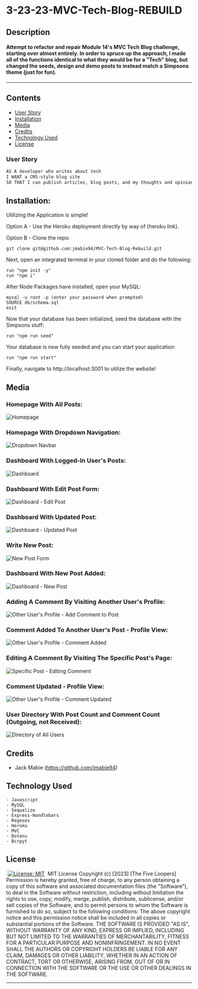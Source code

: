 # 3-23-23-MVC-Tech-Blog-REBUILD

## Description

#### Attempt to refactor and repair Module 14's MVC Tech Blog challenge, starting over almost entirely. In order to spruce up the approach, I made all of the functions identical to what they would be for a "Tech" blog, but changed the seeds, design and demo posts to instead match a Simpsons theme (just for fun).

---

## Contents

- [User Story](#user-story)
- [Installation](#installation)
- [Media](#media)
- [Credits](#credits)
- [Technology Used](#technology-used)
- [License](#license)
  ​

### User Story

```md
AS A developer who writes about tech
I WANT a CMS-style blog site
SO THAT I can publish articles, blog posts, and my thoughts and opinions
```

## Installation:

Utilizing the Application is simple!

Option A - Use the Heroku deployment directly by way of (heroku link).

Option B - Clone the repo:

    git clone git@github.com:jmabie94/MVC-Tech-Blog-Rebuild.git

Next, open an integrated terminal in your cloned folder and do the following:

    run "npm init -y"
    run "npm i"

After Node Packages have installed, open your MySQL:

    mysql -u root -p (enter your password when prompted)
    SOURCE db/schema.sql
    exit

Now that your database has been initialized, seed the database with the Simpsons stuff:

    run "npm run seed"

Your database is now fully seeded and you can start your application:

    run "npm run start"

Finally, navigate to http://localhost:3001 to utilize the website!
​

## Media

### Homepage With All Posts:

![Homepage](/media/blog-homepage-all-posts.png)

### Homepage With Dropdown Navigation:

![Dropdown Navbar](/media/blog-homepage-all-posts-navbar-dropdown.png)

### Dashboard With Logged-In User's Posts:

![Dashboard](/media/blog-dashboard.png)

### Dashboard With Edit Post Form:

![Dashboard - Edit Post](/media/blog-dashboard-edit-post.png)

### Dashboard With Updated Post:

![Dashboard - Updated Post](/media/blog-dashboard-updated-post.png)

### Write New Post:

![New Post Form](/media/blog-write-new-post.png)

### Dashboard With New Post Added:

![Dashboard - New Post](/media/blog-dashboard-new-post-added.png)

### Adding A Comment By Visiting Another User's Profile:

![Other User's Profile - Add Comment to Post](/media/blog-other-users-profile-adding-comment.png)

### Comment Added To Another User's Post - Profile View:

![Other User's Profile - Comment Added](/media/blog-other-users-profile-comment-posted.png)

### Editing A Comment By Visiting The Specific Post's Page:

![Specific Post - Editing Comment](/media/blog-single-post-edit-comment.png)

### Comment Updated - Profile View:

![Other User's Profile - Comment Updated](/media/blog-other-users-profile-updated-comment.png)

### User Directory With Post Count and Comment Count (Outgoing, not Received):

![Directory of All Users](/media/blog-user-directory.png)
​

## Credits

- Jack Mabie (https://github.com/jmabie94)
  ​

## Technology Used

    - Javascript
    - MySQL
    - Sequelize
    - Express-Handlebars
    - Regexes
    - Heroku
    - MVC
    - Dotenv
    - Bcrpyt

## License

​
[![License: MIT](https://img.shields.io/badge/License-MIT-yellow.svg)](https://opensource.org/licenses/MIT)
​
MIT License
Copyright (c) [2023] [The Five Loopers]
Permission is hereby granted, free of charge, to any person obtaining a copy
of this software and associated documentation files (the "Software"), to deal
in the Software without restriction, including without limitation the rights
to use, copy, modify, merge, publish, distribute, sublicense, and/or sell
copies of the Software, and to permit persons to whom the Software is
furnished to do so, subject to the following conditions:
The above copyright notice and this permission notice shall be included in all
copies or substantial portions of the Software.
THE SOFTWARE IS PROVIDED "AS IS", WITHOUT WARRANTY OF ANY KIND, EXPRESS OR
IMPLIED, INCLUDING BUT NOT LIMITED TO THE WARRANTIES OF MERCHANTABILITY,
FITNESS FOR A PARTICULAR PURPOSE AND NONINFRINGEMENT. IN NO EVENT SHALL THE
AUTHORS OR COPYRIGHT HOLDERS BE LIABLE FOR ANY CLAIM, DAMAGES OR OTHER
LIABILITY, WHETHER IN AN ACTION OF CONTRACT, TORT OR OTHERWISE, ARISING FROM,
OUT OF OR IN CONNECTION WITH THE SOFTWARE OR THE USE OR OTHER DEALINGS IN THE
SOFTWARE.
​

---
